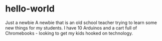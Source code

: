 # hello-world
Just a newbie
A newbie that is an old school teacher trying to learn some new things for my students. I have 10 Arduinos and a cart full of Chromebooks - looking to get my kids hooked on technology. 
